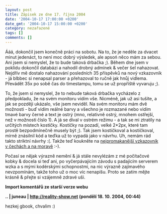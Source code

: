 ```yaml
---
layout: post
title: Zápisek ze dne 17. října 2004
date: '2004-10-17 17:00:00 +0200'
date_gmt: '2004-10-17 15:00:00 +0200'
category: nezařazené
tags: []
comments: []
---
```

<p>Ááá, dokončil jsem konečně práci na sobotu. Na to, že je neděle za dvacet minut jedenáct, to není  moc dobrý výsledek, ale apsoń něco mám za sebou. Ani jsem si nemyslel, že to bude taková drbačka ;).  Během dne jsem v poklidu dokončil databázi a nahodil drobný admínek &amp; večer šel nahazovat.  Nejdřív mě dostalo nahazování posledních 35 příspěvků na nový vzkazovník - já blbbec si nenapsal  parser a přehazoval to ručně jak hnůj vidlema. Převádět 35x po sobě čas do timestampu, tomu se  už propříště vyvaruju ;).</p>
<p>To, že jsem si nemyslel, že to nebude taková drbačka vycházelo z předpokladu, že na svém monitoru  vidím vše. Nicméně, jak už asi tušíte, a jak se později ukázalo, vše jsem neviděl. Na svém monitoru  mám dvě možnosti - buď vidím reálné barvy a všechno je rozmazané nebo vidím tmavé barvy černé  a text je ostrý (mno, relativně ostrý, mnohem ostřejší, než v možnosti číslo 1). A já se díval  v ostrém režimu - a tak se mi ztratily na určitých místech kostičky. Kostičky na pozadí,  velké 2*2px, které tam prostě bezpodmínečně musely být ;). Tak jsem kostičkoval a kostičkoval,  mírně znásilnil kód a teďka už to vypadá jako v návrhu. Uh, nemám rád takto striktní návrhy :(.  Takže teď koukněte na <a href="http://www.bazooka.wz.cz/vzkazy/vzkazy.php">nejpromakanější vzkazovník v  čechách a na moravě</a> :-).</p>
<p>Počasí se nějak výrazně nemění &amp; já stále nevylézám z mé počítačové kobky &amp; docela si teď ani,  po vyčerpávajícím závodu s padajícím serverem wzka a s mými kodérskými schopnostmi, na nic výrazně zajímavého  nevzpomínám, takže toho už o moc víc nenapíšu. Proto se zatím mějte krásně &amp; přejte si vzájemně zdravé uši.</p>
<div class="import-komentaru">
<p><strong>Import komentářů ze starší verze webu</strong></p>
<div class="comment">
<p style="font-weight:bold"><span class="compredmet">..</span> | <span class="comname">juneau</span> |  <a href="http://reality-show.net">http://reality-show.net</a> (pondělí&nbsp;18.&nbsp;10.&nbsp;2004,&nbsp;00:44)</p>
<p>hezkej gbook, chvalim :) </p>
</div>
</div>
